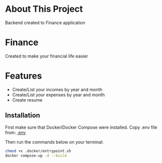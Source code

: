 # About This Project
Backend created to Finance application

# Finance
Created to make your financial life easier

# Features

- Create/List your incomes by year and month
- Create/List your expenses by year and month
- Create resume 

## Installation

First make sure that Docker/Docker Compose were installed.
Copy .env file from: 
[.env](https://gist.github.com/luciano-nascimento/283714f69fee2eb4c3f536baab44225b)

Then run the commands below on your terminal:
```sh
chmod +x .docker/entrypoint.sh  
docker compose-up -d --build
```


